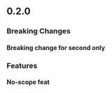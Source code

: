 ## 0.2.0

### Breaking Changes

#### Breaking change for second only

### Features

#### No-scope feat
